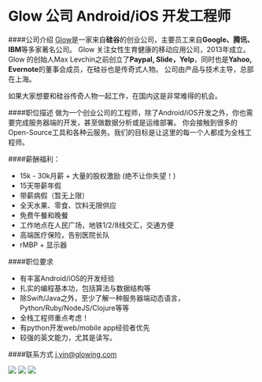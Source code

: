 Glow 公司 Android/iOS 开发工程师
==========
####公司介绍
[Glow](https://glowing.com)是一家来自**硅谷**的创业公司，主要员工来自**Google、腾讯、IBM**等多家著名公司。
Glow 关注女性生育健康的移动应用公司，2013年成立。
Glow 的创始人Max Levchin之前创立了**Paypal, Slide，Yelp**，同时也是**Yahoo, Evernote**的董事会成员，在硅谷也是传奇式人物。
公司由产品与技术主导，总部在上海。

如果大家想要和硅谷传奇人物一起工作，在国内这是非常难得的机会。

####职位描述
做为一个创业公司的工程师，除了Android/iOS开发之外，你也需要完成服务器端的开发，甚至做数据分析或是运维部署。
你会接触到很多的Open-Source工具和各种云服务。我们的目标是让这里的每一个人都成为全栈工程师。

####薪酬福利：
* 15k - 30k月薪 + 大量的股权激励 (绝不让你失望！)
* 15天带薪年假
* 带薪病假（暂无上限）
* 全天水果、零食、饮料无限供应
* 免费午餐和晚餐
* 工作地点在人民广场，地铁1/2/8线交汇，交通方便
* 高端医疗保险，告别医院长队
* rMBP + 显示器

####职位要求 
* 有丰富Android/iOS的开发经验
* 扎实的编程基本功，包括算法与数据结构等
* 除Swift/Java之外，至少了解一种服务器端动态语言，Python/Ruby/NodeJS/Clojure等等
* 全栈工程师重点考虑！
* 有python开发web/mobile app经验者优先
* 较强的英文能力，尤其是读写。

####联系方式
[j.yin@glowing.com](mailto:j.yin@glowing.com)

![](http://www.lagou.com/image1/M00/45/A1/CgYXBlXb7_SAbNrhAA4REc63f0M074.jpg)
![](http://www.lagou.com/image1/M00/45/A1/CgYXBlXb8DWAUx8qAA3x8V7MGNA997.jpg)
![](http://www.lagou.com/image1/M00/45/A1/CgYXBlXb8KeASBD7AAMC62PGY6g816.jpg)
